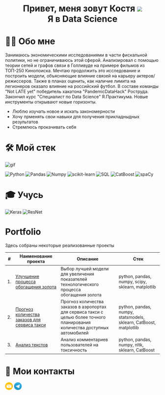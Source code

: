 <h1 align="center">Привет, меня зовут Костя <img src="https://media.giphy.com/media/hvRJCLFzcasrR4ia7z/giphy.gif" width="30px"> <br> Я в Data Science</h1>

# 👩‍💻 Обо мне
Занимаюсь экономическими исследованиями в части фискальной политики, но не ограничиваюсь этой сферой.
Анализировал с помощью теории сетей и графов связи в Голливуде на примере фильмов из ТОП-250 Кинопоиска. Мечтаю продолжить это исследование и построить модели, объясняющие влияние связей на карьеру актеров/режиссеров. Также в планах оценить, как наличие лимита на легионеров оказало влияние на российский футбол.
В составе команды "Not LATE yet" победитель хакатона "PandemicDataHack" Роструда.
Закончил курс "Специалист по Data Science" Я.Практикума. Новые инструменты открывают новые горизонты.

* Люблю изучать новое и искать закономерности
* Хочу прменять свои навыки для получения прикладныдных результатов
* Стремлюсь прокачивать себя

# 🛠️ Мой стек

<img src="https://media.giphy.com/media/qQRfz2VfUbDeebczif/giphy.gif" alt="gif" width="250px" height=auto align=auto/>
<p>
<img src="https://img.shields.io/badge/Python-grey?logo=Python&style=plastic" alt="Python"/>
<img src="https://img.shields.io/badge/Pandas-grey?logo=Pandas&style=plastic" alt="Pandas"/>
<img src="https://img.shields.io/badge/Numpy-grey?logo=Numpyl5&style=plastic" alt="Numpy"/>
<img src="https://img.shields.io/badge/scikit-learn-grey?logo=scikit-learn&style=plastic" alt="scikit-learn"/>
<img src="https://img.shields.io/badge/SQL-grey?logo=SQL&style=plastic" alt="SQL"/>
<img src="https://img.shields.io/badge/CatBoost-grey?logo=catboost&style=plastic" alt="CatBoost"/>
<img src="https://img.shields.io/badge/spaCy-grey?logo=spacy&style=plastic" alt="spaCy"/>
</p>

# 🎓 Учусь

<p>
<img src="https://img.shields.io/badge/Keras-grey?logo=keras&style=plastic" alt="Keras"/>
<img src="https://img.shields.io/badge/ResNet-grey?logo=resnet&style=plastic" alt="ResNet"/>
</p>

# Portfolio

Здесь собраны некоторые реализованные проекты

| #    | Наименование проекта                | Описание                                                     | Стек                                                         |
| ---- | ------------------------------------------------------------ | ------------------------------------------------------------ | ------------------------------------------------------------ |
| 1.   | [Улучшение процесса обогащения золота](https://github.com/WeckerleKostya/gold_recovery) | Выбор лучшей модели для увеличения <br/>показателей технологического процесса <br/>обогащения золота | python, pandas, numpy, scipy, sklearn, matplotlib       |
| 2.   | [Прогноз количества заказов для сервиса такси](https://github.com/aq2003/Portfolio/tree/main/Taxi%20Service) | Прогноз количества заказов в аэропортах <br/>для сервиса такси с целью более точного планирования количества доступных <br/>автомобилей | python, pandas, numpy, statsmodels, sklearn, CatBoost, matplotlib |
| 3.   | [Анализ текстов](https://github.com/aq2003/Portfolio/tree/main/Analyzing%20Texts) | Анализ комментариев пользователей на токсичность             | python, pandas, numpy, nltk, sklearn, CatBoost |

# 📧 Мои контакты
<p>
<a href="mailto:vekerle_vkv@mail.ru"><img src="./icons/email.png" width="25px" alt="Email"/></a>
<a href="https://t.me/Thunder_Voltage"><img src="https://github.com/github/explore/blob/main/topics/telegram/telegram.png?raw=true" width="25px" alt="Telegram"/></a>
</p>
